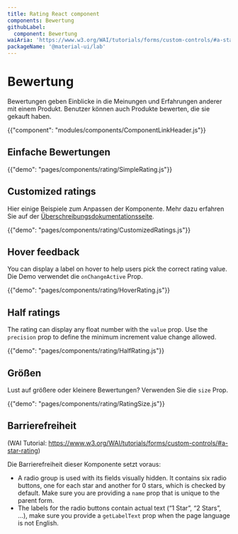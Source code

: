 ```yaml
---
title: Rating React component
components: Bewertung
githubLabel:
  component: Bewertung
waiAria: 'https://www.w3.org/WAI/tutorials/forms/custom-controls/#a-star-rating'
packageName: '@material-ui/lab'
---
```


# Bewertung

<p class="description">Bewertungen geben Einblicke in die Meinungen und Erfahrungen anderer mit einem Produkt. Benutzer können auch Produkte bewerten, die sie gekauft haben.</p>

{{"component": "modules/components/ComponentLinkHeader.js"}}

## Einfache Bewertungen

{{"demo": "pages/components/rating/SimpleRating.js"}}

## Customized ratings

Hier einige Beispiele zum Anpassen der Komponente. Mehr dazu erfahren Sie auf der [Überschreibungsdokumentationsseite](/customization/components/).

{{"demo": "pages/components/rating/CustomizedRatings.js"}}

## Hover feedback

You can display a label on hover to help users pick the correct rating value. Die Demo verwendet die `onChangeActive` Prop.

{{"demo": "pages/components/rating/HoverRating.js"}}

## Half ratings

The rating can display any float number with the `value` prop. Use the `precision` prop to define the minimum increment value change allowed.

{{"demo": "pages/components/rating/HalfRating.js"}}

## Größen

Lust auf größere oder kleinere Bewertungen? Verwenden Sie die `size` Prop.

{{"demo": "pages/components/rating/RatingSize.js"}}

## Barrierefreiheit

(WAI Tutorial: https://www.w3.org/WAI/tutorials/forms/custom-controls/#a-star-rating)

Die Barrierefreiheit dieser Komponente setzt voraus:

- A radio group is used with its fields visually hidden. It contains six radio buttons, one for each star and another for 0 stars, which is checked by default. Make sure you are providing a `name` prop that is unique to the parent form.
- The labels for the radio buttons contain actual text (“1 Star”, “2 Stars”, …), make sure you provide a `getLabelText` prop when the page language is not English.
